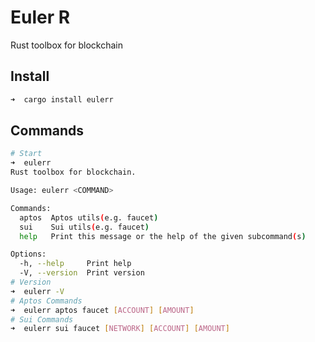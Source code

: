 # Euler R
Rust toolbox for blockchain

## Install

```bash
➜  cargo install eulerr
```

## Commands

```bash
# Start
➜  eulerr
Rust toolbox for blockchain.

Usage: eulerr <COMMAND>

Commands:
  aptos  Aptos utils(e.g. faucet)
  sui    Sui utils(e.g. faucet)
  help   Print this message or the help of the given subcommand(s)

Options:
  -h, --help     Print help
  -V, --version  Print version
# Version
➜  eulerr -V
# Aptos Commands
➜  eulerr aptos faucet [ACCOUNT] [AMOUNT]
# Sui Commands
➜  eulerr sui faucet [NETWORK] [ACCOUNT] [AMOUNT]
```
